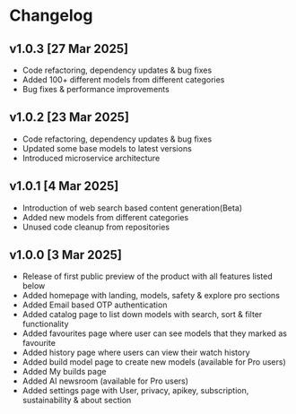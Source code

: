 # Changelog

## v1.0.3 [27 Mar 2025]

- Code refactoring, dependency updates & bug fixes
- Added 100+ different models from different categories
- Bug fixes & performance improvements

## v1.0.2 [23 Mar 2025]

- Code refactoring, dependency updates & bug fixes
- Updated some base models to latest versions
- Introduced microservice architecture

## v1.0.1 [4 Mar 2025]

- Introduction of web search based content generation(Beta)
- Added new models from different categories
- Unused code cleanup from repositories

## v1.0.0 [3 Mar 2025]

- Release of first public preview of the product with all features listed below
- Added homepage with landing, models, safety & explore pro sections
- Added Email based OTP authentication
- Added catalog page to list down models with search, sort & filter functionality
- Added favourites page where user can see models that they marked as favourite
- Added history page where users can view their watch history
- Added build model page to create new models (available for Pro users)
- Added My builds page
- Added AI newsroom (available for Pro users)
- Added settings page with User, privacy, apikey, subscription, sustainability & about section
